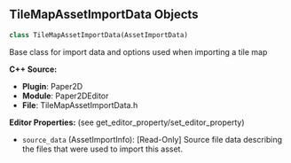 ## TileMapAssetImportData Objects

```python
class TileMapAssetImportData(AssetImportData)
```

Base class for import data and options used when importing a tile map

**C++ Source:**

- **Plugin**: Paper2D
- **Module**: Paper2DEditor
- **File**: TileMapAssetImportData.h

**Editor Properties:** (see get_editor_property/set_editor_property)

- ``source_data`` (AssetImportInfo):  [Read-Only] Source file data describing the files that were used to import this asset.

<a id="unreal.TileSheetPaddingFactory"></a>